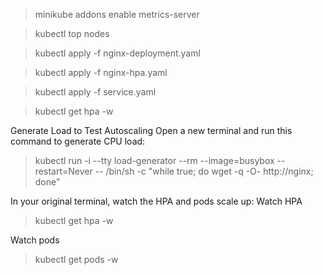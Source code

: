 > minikube addons enable metrics-server

> kubectl top nodes

> kubectl apply -f nginx-deployment.yaml

> kubectl apply -f nginx-hpa.yaml

> kubectl apply -f service.yaml

> kubectl get hpa -w

Generate Load to Test Autoscaling
Open a new terminal and run this command to generate CPU load:

> kubectl run -i --tty load-generator --rm --image=busybox --restart=Never -- /bin/sh -c "while true; do wget -q -O- http://nginx; done"

In your original terminal, watch the HPA and pods scale up:
Watch HPA
> kubectl get hpa -w

Watch pods
> kubectl get pods -w




